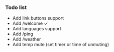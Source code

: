 ### Todo list
* Add link buttons support
* Add /welcome ✓
* Add languages support
* Add /ping
* Add /weather
* Add temp mute (set timer or time of unmuting)

